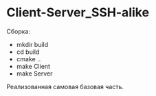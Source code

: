 # Client-Server_SSH-alike

Сборка:
<ul>
  <li>mkdir build<il>
  <li>cd build<il>
  <li>cmake ..<il>
  <li>make Client<il>
  <li>make Server<il>
</ul>
    
 Реализованная самовая базовая часть.

